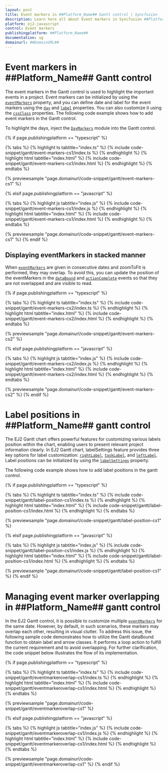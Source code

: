 ```yaml
---
layout: post
title: Event markers in ##Platform_Name## Gantt control | Syncfusion
description: Learn here all about Event markers in Syncfusion ##Platform_Name## Gantt control of Syncfusion Essential JS 2 and more.
platform: ej2-javascript
control: Event markers 
publishingplatform: ##Platform_Name##
documentation: ug
domainurl: ##DomainURL##
---
```


# Event markers in ##Platform_Name## Gantt control

The event markers in the Gantt control is used to highlight the important events in a project. Event markers can be initialized by using the [`eventMarkers`](../api/gantt/eventMarker/) property, and you can define date and label for the event markers using the [`day`](../api/gantt/eventMarker/#day) and [`label`](../api/gantt/eventMarker/#label) properties. You can also customize it using the [`cssClass`](../api/gantt/eventMarker/#cssclass) properties. The following code example shows how to add event markers in the Gantt control.

To highlight the days, inject the [`DayMarkers`](../api/gantt/#daymarkersmodule) module into the Gantt control.

{% if page.publishingplatform == "typescript" %}

 {% tabs %}
{% highlight ts tabtitle="index.ts" %}
{% include code-snippet/gantt/event-markers-cs1/index.ts %}
{% endhighlight %}
{% highlight html tabtitle="index.html" %}
{% include code-snippet/gantt/event-markers-cs1/index.html %}
{% endhighlight %}
{% endtabs %}
        
{% previewsample "page.domainurl/code-snippet/gantt/event-markers-cs1" %}

{% elsif page.publishingplatform == "javascript" %}

{% tabs %}
{% highlight js tabtitle="index.js" %}
{% include code-snippet/gantt/event-markers-cs1/index.js %}
{% endhighlight %}
{% highlight html tabtitle="index.html" %}
{% include code-snippet/gantt/event-markers-cs1/index.html %}
{% endhighlight %}
{% endtabs %}

{% previewsample "page.domainurl/code-snippet/gantt/event-markers-cs1" %}
{% endif %}

## Displaying eventMarkers in stacked manner

When [`eventMarkers`](../api/gantt/eventMarker/) are given in consecutive dates and zoomToFit is performed, they may overlap. To avoid this, you can update the position of the eventMarkers in the [`dataBound`](../api/gantt/#databound) and [`actionComplete`](../api/gantt/#actioncomplete) events so that they are not overlapped and are visible to read.

{% if page.publishingplatform == "typescript" %}

 {% tabs %}
{% highlight ts tabtitle="index.ts" %}
{% include code-snippet/gantt/event-markers-cs2/index.ts %}
{% endhighlight %}
{% highlight html tabtitle="index.html" %}
{% include code-snippet/gantt/event-markers-cs2/index.html %}
{% endhighlight %}
{% endtabs %}
        
{% previewsample "page.domainurl/code-snippet/gantt/event-markers-cs2" %}

{% elsif page.publishingplatform == "javascript" %}

{% tabs %}
{% highlight js tabtitle="index.js" %}
{% include code-snippet/gantt/event-markers-cs2/index.js %}
{% endhighlight %}
{% highlight html tabtitle="index.html" %}
{% include code-snippet/gantt/event-markers-cs2/index.html %}
{% endhighlight %}
{% endtabs %}

{% previewsample "page.domainurl/code-snippet/gantt/event-markers-cs2" %}
{% endif %}

# Label positions in ##Platform_Name## gantt control

The EJ2 Gantt chart offers powerful features for customizing various labels position within the chart, enabling users to present relevant project information clearly. In EJ2 Gantt chart, labelSettings feature provides three key options for label customization: [`rightLabel`](../api/gantt/labelSettings/#rightlabel), [`taskLabel`](../api/gantt/labelSettings/#tasklabel), and [`leftLabel`](../api/gantt/labelSettings/#leftlabel). Label positions can be initialized by using the [`labelSettings`](../api/gantt/labelSettings/) property. 

The following code example shows how to add label positions in the gantt control.

{% if page.publishingplatform == "typescript" %}

 {% tabs %}
{% highlight ts tabtitle="index.ts" %}
{% include code-snippet/gantt/label-position-cs1/index.ts %}
{% endhighlight %}
{% highlight html tabtitle="index.html" %}
{% include code-snippet/gantt/label-position-cs1/index.html %}
{% endhighlight %}
{% endtabs %}
        
{% previewsample "page.domainurl/code-snippet/gantt/label-position-cs1" %}

{% elsif page.publishingplatform == "javascript" %}

{% tabs %}
{% highlight js tabtitle="index.js" %}
{% include code-snippet/gantt/label-position-cs1/index.js %}
{% endhighlight %}
{% highlight html tabtitle="index.html" %}
{% include code-snippet/gantt/label-position-cs1/index.html %}
{% endhighlight %}
{% endtabs %}

{% previewsample "page.domainurl/code-snippet/gantt/label-position-cs1" %}
{% endif %}

# Managing event marker overlapping in ##Platform_Name## gantt control

In the EJ2 Gantt control, it is possible to customize multiple [`eventMarkers`](../api/gantt/eventMarker/) for the same date. However, by default, in such scenarios, these markers may overlap each other, resulting in visual clutter. To address this issue, the following sample code demonstrates how to utilize the Gantt dataBound function to obtain label and arrow classes. It performs a loop action to fulfill the current requirement and to avoid overlapping. For further clarification, the code snippet below illustrates the flow of its implementation.

{% if page.publishingplatform == "typescript" %}

 {% tabs %}
{% highlight ts tabtitle="index.ts" %}
{% include code-snippet/gantt/eventmarkeroverlap-cs1/index.ts %}
{% endhighlight %}
{% highlight html tabtitle="index.html" %}
{% include code-snippet/gantt/eventmarkeroverlap-cs1/index.html %}
{% endhighlight %}
{% endtabs %}
        
{% previewsample "page.domainurl/code-snippet/gantt/eventmarkeroverlap-cs1" %}

{% elsif page.publishingplatform == "javascript" %}

{% tabs %}
{% highlight js tabtitle="index.js" %}
{% include code-snippet/gantt/eventmarkeroverlap-cs1/index.js %}
{% endhighlight %}
{% highlight html tabtitle="index.html" %}
{% include code-snippet/gantt/eventmarkeroverlap-cs1/index.html %}
{% endhighlight %}
{% endtabs %}

{% previewsample "page.domainurl/code-snippet/gantt/eventmarkeroverlap-cs1" %}
{% endif %}